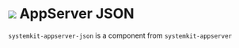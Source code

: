 # ![](https://fonts.gstatic.com/s/i/materialiconsoutlined/flare/v4/24px.svg) AppServer JSON
`systemkit-appserver-json` is a component from `systemkit-appserver`
